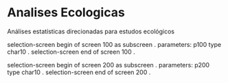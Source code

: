 # Analises Ecologicas
Análises estatísticas direcionadas para estudos ecológicos

selection-screen begin of screen 100 as subscreen .
parameters:
  p100 type char10 .
selection-screen end of screen 100 .

selection-screen begin of screen 200 as subscreen .
parameters:
  p200 type char10 .
selection-screen end of screen 200 .
